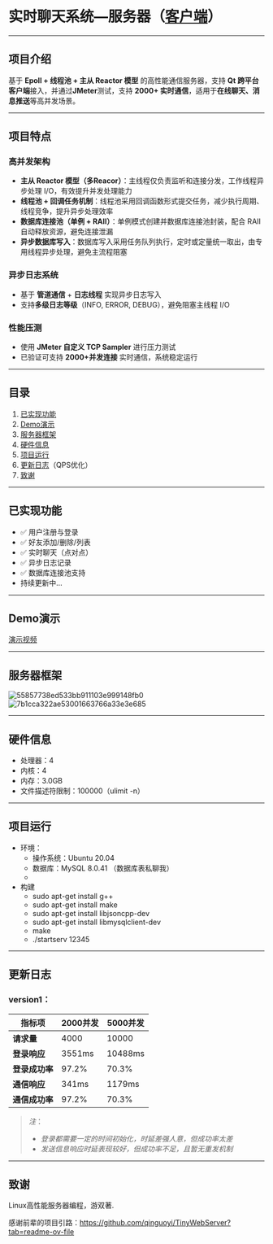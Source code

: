 # 实时聊天系统—服务器（**[客户端](https://github.com/The-Color-of-Wind/ChatSystem-Client)**）
---

## 项目介绍
基于 **Epoll + 线程池 + 主从 Reactor 模型** 的高性能通信服务器，支持 **Qt 跨平台客户端**接入，并通过**JMeter**测试，支持 **2000+ 实时通信**，适用于**在线聊天、消息推送**等高并发场景。

---

## 项目特点

### 高并发架构

- **主从 Reactor 模型（多Reacor）**：主线程仅负责监听和连接分发，工作线程异步处理 I/O，有效提升并发处理能力
- **线程池 + 回调任务机制**：线程池采用回调函数形式提交任务，减少执行周期、线程竞争，提升异步处理效率
- **数据库连接池（单例 + RAII）**：单例模式创建并数据库连接池封装，配合 RAII 自动释放资源，避免连接泄漏
- **异步数据库写入**：数据库写入采用任务队列执行，定时或定量统一取出，由专用线程异步处理，避免主流程阻塞

### 异步日志系统

- 基于 **管道通信** + **日志线程** 实现异步日志写入
- 支持**多级日志等级**（INFO, ERROR, DEBUG），避免阻塞主线程 I/O

### 性能压测
- 使用 **JMeter 自定义 TCP Sampler** 进行压力测试
- 已验证可支持 **2000+并发连接** 实时通信，系统稳定运行

---

## 目录
1. [已实现功能](#已实现功能)
2. [Demo演示](#Demo演示)
3. [服务器框架](#服务器框架)
4. [硬件信息](#硬件信息)
5. [项目运行](#项目运行)
6. [更新日志](#更新日志)（QPS优化）
7. [致谢](#致谢)
   
---

## 已实现功能

- ✅ 用户注册与登录
- ✅ 好友添加/删除/列表
- ✅ 实时聊天（点对点）
- ✅ 异步日志记录
- ✅ 数据库连接池支持
- 持续更新中...

---

## Demo演示
[演示视频](https://www.bilibili.com/video/BV1GrosY3E7k/?vd_source=57d3045b67b7aa01f9f207a33b419c6a)

---

## 服务器框架
![55857738ed533bb911103e999148fb0](https://github.com/user-attachments/assets/4978336a-a5e4-41e3-b974-c24102199cfc)
![7b1cca322ae53001663766a33e3e685](https://github.com/user-attachments/assets/5c54e15a-cf95-42ee-b578-963c651635a2)

---

## 硬件信息

- 处理器：4
- 内核：4
- 内存：3.0GB
- 文件描述符限制：100000（ulimit -n）

---

## 项目运行

- 环境：
  - 操作系统：Ubuntu 20.04
  - 数据库：MySQL 8.0.41 （数据库表私聊我）
  - 
- 构建
  - sudo apt-get install g++
  - sudo apt-get install make
  - sudo apt-get install libjsoncpp-dev
  - sudo apt-get install libmysqlclient-dev
  - make
  - ./startserv 12345

---

## 更新日志
### **version1**：
| 指标项 | 2000并发 | 5000并发 | 
|-------|-----------|--------------|
| **请求量** | 4000 | 10000 |
| **登录响应**| 3551ms| 10488ms |
| **登录成功率**| 97.2%| 70.3% |
| **通信响应**| 341ms| 1179ms |
| **通信成功率**| 97.2%| 70.3% |

> *注*：
> - *登录都需要一定的时间初始化，时延差强人意，但成功率太差*
> - *发送信息响应时延表现较好，但成功率不足，且暂无重发机制*

---

## 致谢
Linux高性能服务器编程，游双著.

感谢前辈的项目引路：https://github.com/qinguoyi/TinyWebServer?tab=readme-ov-file
